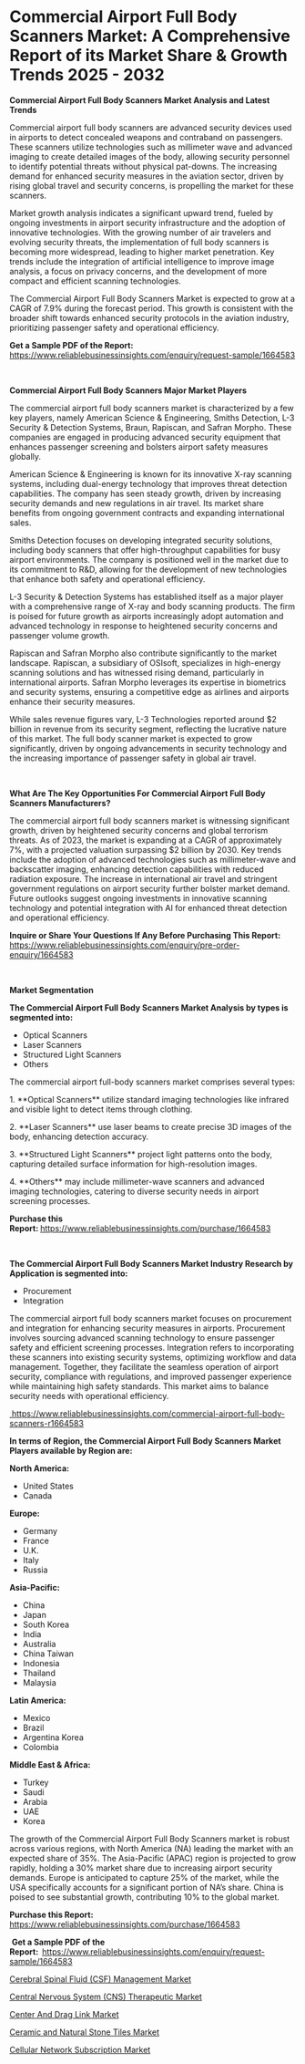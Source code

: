 <p><h1>Commercial Airport Full Body Scanners Market: A Comprehensive Report of its Market Share & Growth Trends 2025 - 2032</h1></p><p><strong>Commercial Airport Full Body Scanners Market Analysis and Latest Trends</strong></p>
<p><p>Commercial airport full body scanners are advanced security devices used in airports to detect concealed weapons and contraband on passengers. These scanners utilize technologies such as millimeter wave and advanced imaging to create detailed images of the body, allowing security personnel to identify potential threats without physical pat-downs. The increasing demand for enhanced security measures in the aviation sector, driven by rising global travel and security concerns, is propelling the market for these scanners.</p><p>Market growth analysis indicates a significant upward trend, fueled by ongoing investments in airport security infrastructure and the adoption of innovative technologies. With the growing number of air travelers and evolving security threats, the implementation of full body scanners is becoming more widespread, leading to higher market penetration. Key trends include the integration of artificial intelligence to improve image analysis, a focus on privacy concerns, and the development of more compact and efficient scanning technologies.</p><p>The Commercial Airport Full Body Scanners Market is expected to grow at a CAGR of 7.9% during the forecast period. This growth is consistent with the broader shift towards enhanced security protocols in the aviation industry, prioritizing passenger safety and operational efficiency.</p></p>
<p><strong>Get a Sample PDF of the Report:&nbsp;</strong> <a href="https://www.reliablebusinessinsights.com/enquiry/request-sample/1664583?utm_campaign=1121&utm_medium=2&utm_source=Github&utm_content=ia&utm_term=23032025&utm_id=commercial-airport-full-body-scanners">https://www.reliablebusinessinsights.com/enquiry/request-sample/1664583</a></p>
<p>&nbsp;</p>
<p><strong>Commercial Airport Full Body Scanners Major Market Players</strong></p>
<p><p>The commercial airport full body scanners market is characterized by a few key players, namely American Science & Engineering, Smiths Detection, L-3 Security & Detection Systems, Braun, Rapiscan, and Safran Morpho. These companies are engaged in producing advanced security equipment that enhances passenger screening and bolsters airport safety measures globally.</p><p>American Science & Engineering is known for its innovative X-ray scanning systems, including dual-energy technology that improves threat detection capabilities. The company has seen steady growth, driven by increasing security demands and new regulations in air travel. Its market share benefits from ongoing government contracts and expanding international sales.</p><p>Smiths Detection focuses on developing integrated security solutions, including body scanners that offer high-throughput capabilities for busy airport environments. The company is positioned well in the market due to its commitment to R&D, allowing for the development of new technologies that enhance both safety and operational efficiency.</p><p>L-3 Security & Detection Systems has established itself as a major player with a comprehensive range of X-ray and body scanning products. The firm is poised for future growth as airports increasingly adopt automation and advanced technology in response to heightened security concerns and passenger volume growth.</p><p>Rapiscan and Safran Morpho also contribute significantly to the market landscape. Rapiscan, a subsidiary of OSIsoft, specializes in high-energy scanning solutions and has witnessed rising demand, particularly in international airports. Safran Morpho leverages its expertise in biometrics and security systems, ensuring a competitive edge as airlines and airports enhance their security measures.</p><p>While sales revenue figures vary, L-3 Technologies reported around $2 billion in revenue from its security segment, reflecting the lucrative nature of this market. The full body scanner market is expected to grow significantly, driven by ongoing advancements in security technology and the increasing importance of passenger safety in global air travel.</p></p>
<p>&nbsp;</p>
<p><strong>What Are The Key Opportunities For Commercial Airport Full Body Scanners Manufacturers?</strong></p>
<p><p>The commercial airport full body scanners market is witnessing significant growth, driven by heightened security concerns and global terrorism threats. As of 2023, the market is expanding at a CAGR of approximately 7%, with a projected valuation surpassing $2 billion by 2030. Key trends include the adoption of advanced technologies such as millimeter-wave and backscatter imaging, enhancing detection capabilities with reduced radiation exposure. The increase in international air travel and stringent government regulations on airport security further bolster market demand. Future outlooks suggest ongoing investments in innovative scanning technology and potential integration with AI for enhanced threat detection and operational efficiency.</p></p>
<p><strong>Inquire or Share Your Questions If Any Before Purchasing This Report:</strong> <a href="https://www.reliablebusinessinsights.com/enquiry/pre-order-enquiry/1664583?utm_campaign=1121&utm_medium=2&utm_source=Github&utm_content=ia&utm_term=23032025&utm_id=commercial-airport-full-body-scanners">https://www.reliablebusinessinsights.com/enquiry/pre-order-enquiry/1664583</a></p>
<p>&nbsp;</p>
<p><strong>Market Segmentation</strong></p>
<p><strong>The Commercial Airport Full Body Scanners Market Analysis by types is segmented into:</strong></p>
<p><ul><li>Optical Scanners</li><li>Laser Scanners</li><li>Structured Light Scanners</li><li>Others</li></ul></p>
<p><p>The commercial airport full-body scanners market comprises several types: </p><p>1. **Optical Scanners** utilize standard imaging technologies like infrared and visible light to detect items through clothing. </p><p>2. **Laser Scanners** use laser beams to create precise 3D images of the body, enhancing detection accuracy. </p><p>3. **Structured Light Scanners** project light patterns onto the body, capturing detailed surface information for high-resolution images. </p><p>4. **Others** may include millimeter-wave scanners and advanced imaging technologies, catering to diverse security needs in airport screening processes.</p></p>
<p><strong>Purchase this Report:&nbsp;</strong><a href="https://www.reliablebusinessinsights.com/purchase/1664583?utm_campaign=1121&utm_medium=2&utm_source=Github&utm_content=ia&utm_term=23032025&utm_id=commercial-airport-full-body-scanners">https://www.reliablebusinessinsights.com/purchase/1664583</a></p>
<p>&nbsp;</p>
<p><strong>The Commercial Airport Full Body Scanners Market Industry Research by Application is segmented into:</strong></p>
<p><ul><li>Procurement</li><li>Integration</li></ul></p>
<p><p>The commercial airport full body scanners market focuses on procurement and integration for enhancing security measures in airports. Procurement involves sourcing advanced scanning technology to ensure passenger safety and efficient screening processes. Integration refers to incorporating these scanners into existing security systems, optimizing workflow and data management. Together, they facilitate the seamless operation of airport security, compliance with regulations, and improved passenger experience while maintaining high safety standards. This market aims to balance security needs with operational efficiency.</p></p>
<p><a href="https://www.reliablebusinessinsights.com/commercial-airport-full-body-scanners-r1664583?utm_campaign=1121&utm_medium=2&utm_source=Github&utm_content=ia&utm_term=23032025&utm_id=commercial-airport-full-body-scanners">&nbsp;https://www.reliablebusinessinsights.com/commercial-airport-full-body-scanners-r1664583</a></p>
<p><strong>In terms of Region, the Commercial Airport Full Body Scanners Market Players available by Region are:</strong></p>
<p>
    <p> <strong> North America: </strong>
        <ul>
            <li>United States</li>
            <li>Canada</li>
        </ul>
        </p> 
    <p> <strong> Europe: </strong>
        <ul>
            <li>Germany</li>
            <li>France</li>
            <li>U.K.</li>
            <li>Italy</li>
            <li>Russia</li>
        </ul>
        </p> 
    <p> <strong> Asia-Pacific: </strong>
        <ul>
            <li>China</li>
            <li>Japan</li>
            <li>South Korea</li>
            <li>India</li>
            <li>Australia</li>
            <li>China Taiwan</li>
            <li>Indonesia</li>
            <li>Thailand</li>
            <li>Malaysia</li>
        </ul>
        </p> 
    <p> <strong> Latin America: </strong>
        <ul>
            <li>Mexico</li>
            <li>Brazil</li>
            <li>Argentina Korea</li>
            <li>Colombia</li>
        </ul>
        </p> 
    <p> <strong> Middle East & Africa: </strong>
        <ul>
            <li>Turkey</li>
            <li>Saudi</li>
            <li>Arabia</li>
            <li>UAE</li>
            <li>Korea</li>
        </ul>
    </p>
    </p>
<p><p>The growth of the Commercial Airport Full Body Scanners market is robust across various regions, with North America (NA) leading the market with an expected share of 35%. The Asia-Pacific (APAC) region is projected to grow rapidly, holding a 30% market share due to increasing airport security demands. Europe is anticipated to capture 25% of the market, while the USA specifically accounts for a significant portion of NA’s share. China is poised to see substantial growth, contributing 10% to the global market.</p></p>
<p><strong>Purchase this Report: </strong><a href="https://www.reliablebusinessinsights.com/purchase/1664583?utm_campaign=1121&utm_medium=2&utm_source=Github&utm_content=ia&utm_term=23032025&utm_id=commercial-airport-full-body-scanners">https://www.reliablebusinessinsights.com/purchase/1664583</a></p>
<p>&nbsp;<strong>Get a Sample PDF of the Report:&nbsp;&nbsp;</strong><a href="https://www.reliablebusinessinsights.com/enquiry/request-sample/1664583?utm_campaign=1121&utm_medium=2&utm_source=Github&utm_content=ia&utm_term=23032025&utm_id=commercial-airport-full-body-scanners">https://www.reliablebusinessinsights.com/enquiry/request-sample/1664583</a></p>
<p><strong></strong></p>
<p><p><a href="https://github.com/khifzaba/Market-Research-Report-List-1/blob/main/cerebral-spinal-fluid-csf-management-market.md?utm_campaign=1121&utm_medium=2&utm_source=Github&utm_content=ia&utm_term=23032025&utm_id=commercial-airport-full-body-scanners">Cerebral Spinal Fluid (CSF) Management Market</a></p><p><a href="https://github.com/ioniafidian4/Market-Research-Report-List-1/blob/main/central-nervous-system-cns-therapeutic-market.md?utm_campaign=1121&utm_medium=2&utm_source=Github&utm_content=ia&utm_term=23032025&utm_id=commercial-airport-full-body-scanners">Central Nervous System (CNS) Therapeutic Market</a></p><p><a href="https://github.com/nkomdaumis16/Market-Research-Report-List-1/blob/main/center-and-drag-link-market.md?utm_campaign=1121&utm_medium=2&utm_source=Github&utm_content=ia&utm_term=23032025&utm_id=commercial-airport-full-body-scanners">Center And Drag Link Market</a></p><p><a href="https://github.com/welfmimon/Market-Research-Report-List-1/blob/main/ceramic-and-natural-stone-tiles-market.md?utm_campaign=1121&utm_medium=2&utm_source=Github&utm_content=ia&utm_term=23032025&utm_id=commercial-airport-full-body-scanners">Ceramic and Natural Stone Tiles Market</a></p><p><a href="https://github.com/amramcocosxa/Market-Research-Report-List-1/blob/main/cellular-network-subscription-market.md?utm_campaign=1121&utm_medium=2&utm_source=Github&utm_content=ia&utm_term=23032025&utm_id=commercial-airport-full-body-scanners">Cellular Network Subscription Market</a></p></p>